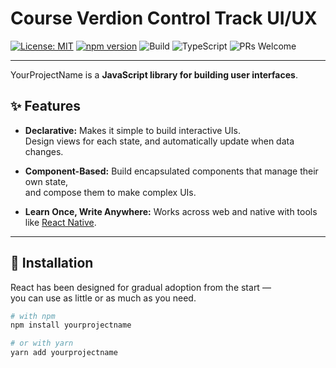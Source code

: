 # Course Verdion Control Track UI/UX

[![License: MIT](https://img.shields.io/badge/License-MIT-blue.svg)](LICENSE)
[![npm version](https://img.shields.io/npm/v/react.svg)](https://www.npmjs.com/package/react)
![Build](https://img.shields.io/github/actions/workflow/status/facebook/react/build.yml?branch=main)
![TypeScript](https://img.shields.io/badge/TypeScript-passing-brightgreen)
![PRs Welcome](https://img.shields.io/badge/PRs-welcome-brightgreen)

---

YourProjectName is a **JavaScript library for building user interfaces**.

## ✨ Features

- **Declarative:** Makes it simple to build interactive UIs.  
  Design views for each state, and automatically update when data changes.

- **Component-Based:** Build encapsulated components that manage their own state,  
  and compose them to make complex UIs.

- **Learn Once, Write Anywhere:** Works across web and native with tools like [React Native](https://reactnative.dev).

---

## 🚀 Installation

React has been designed for gradual adoption from the start —  
you can use as little or as much as you need.

```bash
# with npm
npm install yourprojectname

# or with yarn
yarn add yourprojectname
```


<!-- # Course Verdion Control Track UI/UX
## branch Tanat
### Course Content
          - History
          - Commands
          - Pull Request
          - Merge
          - branches
      
 | ID     | Name |
 | ----------- | ----------- |
 | 1          |Track     |
 | 2   | Branch      |

#### Links

[![MarkDown sheet Sheet: GitRepo](https://github.com/mattcone/markdown-guide/blob/master/cheat-sheet.md)](Markdown)
[![MarkDown sheet Sheet2: GitRepo2](https://www.markdownguide.org/extended-syntax/#tables)](Markdown)

[Branches Names](https://medium.com/%40abhay.pixolo/naming-conventions-for-git-branches-a-cheatsheet-8549feca2534
) -->
